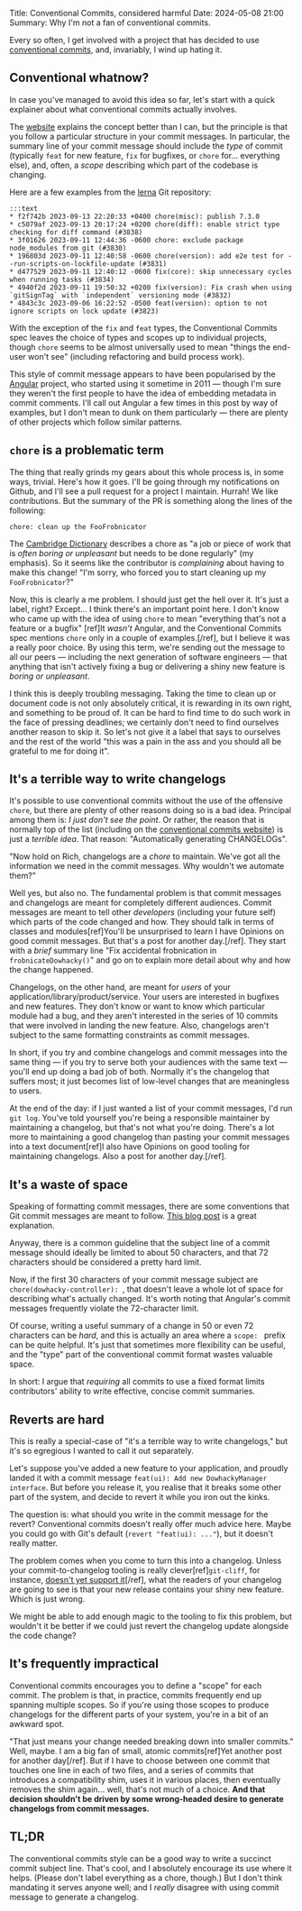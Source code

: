 Title: Conventional Commits, considered harmful
Date: 2024-05-08 21:00
Summary: Why I'm not a fan of conventional commits.

Every so often, I get involved with a project that has decided to use
[conventional commits](https://www.conventionalcommits.org), and, invariably, I
wind up hating it.

## Conventional whatnow?

In case you've managed to avoid this idea so far, let's start with a quick
explainer about what conventional commits actually involves.

The [website](https://www.conventionalcommits.org) explains the concept better
than I can, but the principle is that you follow a particular structure in your
commit messages. In particular, the summary line of your commit message should
include the *type* of commit (typically `feat` for new feature, `fix` for
bugfixes, or `chore` for... everything else), and, often, a *scope* describing
which part of the codebase is changing.

Here are a few examples from the
[lerna](https://github.com/lerna/lerna) Git repository:

    :::text
    * f2f742b 2023-09-13 22:20:33 +0400 chore(misc): publish 7.3.0
    * c5079af 2023-09-13 20:17:24 +0200 chore(diff): enable strict type checking for diff command (#3838)
    * 3f01626 2023-09-11 12:44:36 -0600 chore: exclude package node_modules from git (#3830)
    * 196803d 2023-09-11 12:40:58 -0600 chore(version): add e2e test for --run-scripts-on-lockfile-update (#3831)
    * d477529 2023-09-11 12:40:12 -0600 fix(core): skip unnecessary cycles when running tasks (#3834)
    * 4940f2d 2023-09-11 19:50:32 +0200 fix(version): Fix crash when using `gitSignTag` with `independent` versioning mode (#3832)
    * 4843c3c 2023-09-06 16:22:52 -0500 feat(version): option to not ignore scripts on lock update (#3823)

With the exception of the `fix` and `feat` types, the Conventional Commits spec
leaves the choice of types and scopes up to individual projects, though `chore`
seems to be almost universally used to mean "things the end-user won't see"
(including refactoring and build process work).

This style of commit message appears to have been popularised by the
[Angular](https://github.com/angular/angular) project, who started using it
sometime in 2011 — though I'm sure they weren't the first people to have the
idea of embedding metadata in commit comments. I'll call out Angular a few
times in this post by way of examples, but I don't mean to dunk on them
particularly — there are plenty of other projects which follow similar
patterns.

## `chore` is a problematic term

The thing that really grinds my gears about this whole process is, in some
ways, trivial. Here's how it goes. I'll be going through my notifications on
Github, and I'll see a pull request for a project I maintain. Hurrah! We like
contributions. But the summary of the PR is something along the lines of the following:

    chore: clean up the FooFrobnicator

The [Cambridge
Dictionary](https://dictionary.cambridge.org/dictionary/english/chore)
describes a chore as "a job or piece of work that is *often boring or
unpleasant* but needs to be done regularly" (my emphasis). So it seems like the
contributor is *complaining* about having to make this change! "I'm sorry, who
forced you to start cleaning up my `FooFrobnicator`?"

Now, this is clearly a me problem. I should just get the hell over it. It's
just a label, right? Except... I think there's an important point here. I don't
know who came up with the idea of using `chore` to mean "everything that's not
a feature or a bugfix" [ref]It *wasn't* Angular, and the Conventional Commits
spec mentions `chore` only in a couple of examples.[/ref], but I believe it was
a really poor choice. By using this term, we're sending out the message to all
our peers — including the next generation of software engineers — that anything
that isn't actively fixing a bug or delivering a shiny new feature is *boring
or unpleasant*.

I think this is deeply troubling messaging. Taking the time to clean up or
document code is not only absolutely critical, it is rewarding in its own
right, and something to be proud of. It can be hard to find time to do such
work in the face of pressing deadlines; we certainly don't need to find
ourselves another reason to skip it. So let's not give it a label that says to
ourselves and the rest of the world "this was a pain in the ass and you should
all be grateful to me for doing it".

## It's a terrible way to write changelogs

It's possible to use conventional commits without the use of the offensive
`chore`, but there are plenty of other reasons doing so is a bad
idea. Principal among them is: *I just don't see the point*. Or rather, the
reason that is normally top of the list (including on the [conventional
commits website](https://www.conventionalcommits.org/en/v1.0.0/#why-use-conventional-commits))
is just a *terrible idea*. That reason: "Automatically generating CHANGELOGs".

"Now hold on Rich, changelogs are a *chore* to maintain. We've got all the
information we need in the commit messages. Why wouldn't we automate them?"

Well yes, but also no. The fundamental problem is that commit messages and
changelogs are meant for completely different audiences. Commit messages are
meant to tell other *developers* (including your future self) which parts of
the code changed and how. They should talk in terms of classes and
modules[ref]You'll be unsurprised to learn I have Opinions on good commit
messages. But that's a post for another day.[/ref]. They start with a *brief*
summary line "Fix accidental frobnication in `frobnicateDowhacky()`" and go on
to explain more detail about why and how the change happened.

Changelogs, on the other hand, are meant for *users* of your
application/library/product/service. Your users are interested in bugfixes and
new features. They don't know or want to know which particular module had a
bug, and they aren't interested in the series of 10 commits that were involved
in landing the new feature. Also, changelogs aren't subject to the same
formatting constraints as commit messages.

In short, if you try and combine changelogs and commit messages into the same
thing — if you try to serve both your audiences with the same text — you'll end
up doing a bad job of both. Normally it's the changelog that suffers most; it
just becomes list of low-level changes that are meaningless to users.

At the end of the day: if I just wanted a list of your commit messages, I'd run
`git log`. You've told yourself you're being a responsible maintainer by
maintaining a changelog, but that's not what you're doing. There's a lot more
to maintaining a good changelog than pasting your commit messages into a text
document[ref]I also have Opinions on good tooling for maintaining
changelogs. Also a post for another day.[/ref].

## It's a waste of space

Speaking of formatting commit messages, there are some conventions that Git
commit messages are meant to
follow. [This blog post](https://cbea.ms/git-commit/#seven-rules) is a great
explanation.

Anyway, there is a common guideline that the subject line of a commit message
should ideally be limited to about 50 characters, and that 72 characters should
be considered a pretty hard limit.

Now, if the first 30 characters of your commit message subject are
`chore(dowhacky-controller): `, that doesn't leave a whole lot of space for
describing what's actually changed. It's worth noting that Angular's commit
messages frequently violate the 72-character limit.

Of course, writing a useful summary of a change in 50 or even 72 characters can
be *hard*, and this is actually an area where a `scope: ` prefix can be quite
helpful. It's just that sometimes more flexibility can be useful, and the
"type" part of the conventional commit format wastes valuable space.

In short: I argue that *requiring* all commits to use a fixed format limits
contributors' ability to write effective, concise commit summaries.

## Reverts are hard

This is really a special-case of "it's a terrible way to write changelogs," but
it's so egregious I wanted to call it out separately.

Let's suppose you've added a new feature to your application, and proudly
landed it with a commit message `feat(ui): Add new DowhackyManager
interface`. But before you release it, you realise that it breaks some other
part of the system, and decide to revert it while you iron out the kinks.

The question is: what should you write in the commit message for the revert?
Conventional commits doesn't really offer much advice here. Maybe you could go
with Git's default (`revert "feat(ui): ..."`), but it doesn't really matter.

The problem comes when you come to turn this into a changelog. Unless your
commit-to-changelog tooling is really clever[ref]`git-cliff`, for instance,
[doesn't yet support it](https://github.com/orhun/git-cliff/issues/382)[/ref],
what the readers of your changelog are going to see is that your new release
contains your shiny new feature. Which is just wrong.

We might be able to add enough magic to the tooling to fix this problem, but
wouldn't it be better if we could just revert the changelog update alongside
the code change?

## It's frequently impractical

Conventional commits encourages you to define a "scope" for each commit. The
problem is that, in practice, commits frequently end up spanning multiple
scopes. So if you're using those scopes to produce changelogs for the different
parts of your system, you're in a bit of an awkward spot.

"That just means your change needed breaking down into smaller commits." Well,
maybe. I am a big fan of small, atomic commits[ref]Yet another post for
another day[/ref]. But if I have to choose
between one commit that touches one line in each of two files, and a series of
commits that introduces a compatibility shim, uses it in various places, then
eventually removes the shim again... well, that's not much of a choice.
**And that decision shouldn't be driven by some wrong-headed desire to
generate changelogs from commit messages.**

## TL;DR

The conventional commits style can be a good way to write a succinct commit
subject line. That's cool, and I absolutely encourage its use where it
helps. (Please don't label everything as a chore, though.) But I don't think
mandating it serves anyone well; and I *really* disagree with using commit
message to generate a changelog.
